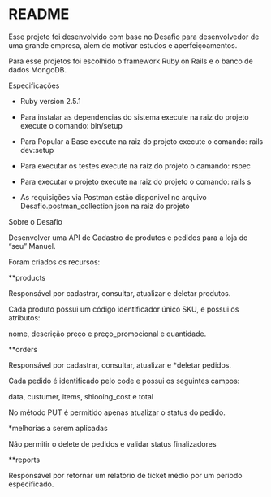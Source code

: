 # README

Esse projeto foi desenvolvido com base no Desafio para desenvolvedor de uma grande empresa, alem de motivar estudos e aperfeiçoamentos.

Para esse projetos foi escolhido o framework Ruby on Rails e o banco de dados MongoDB.


Especificações

* Ruby version 2.5.1

* Para instalar as dependencias do sistema execute na raiz do projeto execute o comando: bin/setup

* Para Popular a Base execute na raiz do projeto execute o comando:   rails dev:setup

* Para executar os testes execute na raiz do projeto o camando: rspec

* Para executar o projeto execute na raiz do projeto o comando: rails s

* As requisições via Postman estão disponivel no arquivo Desafio.postman_collection.json na raiz do projeto


Sobre o Desafio

Desenvolver uma API de Cadastro de produtos e pedidos para a loja do “seu” Manuel.

Foram criados os recursos:

**products

Responsável por cadastrar, consultar, atualizar e deletar produtos.

Cada produto possui um código identificador único SKU, e possui os atributos:

 nome, descrição preço e preço_promocional e quantidade.


**orders

Responsável por cadastrar, consultar, atualizar e *deletar pedidos.

Cada pedido é identificado pelo code e possui os seguintes campos:

data, custumer, items, shiooing_cost e total

No método PUT é permitido apenas atualizar o status do pedido.

*melhorias a serem aplicadas

Não permitir o delete de pedidos e validar status finalizadores

**reports

Responsável por retornar um relatório de ticket médio por um período especificado.




